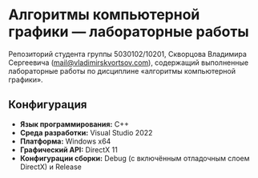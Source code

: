# Алгоритмы компьютерной графики — лабораторные работы

Репозиторий студента группы 5030102/10201, Скворцова Владимира Сергеевича (mail@vladimirskvortsov.com), содержащий выполненные лабораторные работы по дисциплине «алгоритмы компьютерной графики».

## Конфигурация

- **Язык программирования:** C++
- **Среда разработки:** Visual Studio 2022
- **Платформа:** Windows x64
- **Графический API:** DirectX 11
- **Конфигурации сборки:** Debug (с включённым отладочным слоем DirectX) и Release